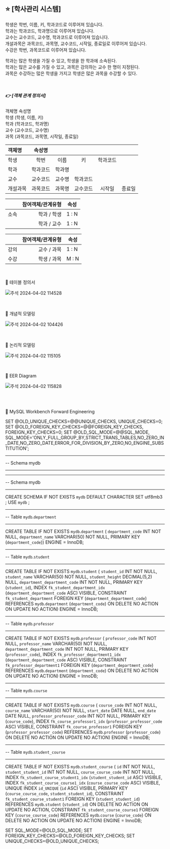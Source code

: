 ## ⭐ [학사관리 시스템]

학생은 학번, 이름, 키, 학과코드로 이루어져 있습니다. <br/>
학과는 학과코드, 학과명으로 이루어져 있습니다.<br/>
교수는 교수코드, 교수명, 학과코드로 이루어져 있습니다.<br/>
개설과목은 과목코드, 과목명, 교수코드, 시작일, 종료일로 이루어져 있습니다.<br/>
수강은 학번, 과목코드로 이루어져 있습니다.<br/>

학과는 많은 학생을 가질 수 있고, 학생을 한 학과에 소속된다.<br/>
학과는 많은 교수를 가질 수 있고, 과목은 강의하는 교수 한 명이 지정된다.<br/>
과목은 수강하는 많은 학생을 가지고 학생은 많은 과목을 수강할 수 있다.<br/>

</br>

##### 👉 [객체 관계 정의서]

객체명 속성명<br/>
학생  (학생, 이름, 키)<br/>
학과  (학과코드, 학과명)<br/>
교수  (교수코드, 교수명)<br/>
과목  (과목코드, 과목명, 시작일, 종료일)<br/>

|객체명|속성명|||||
|:---|:---:|:---:|:---:|:---:|:---:|
|학생|학번|이름|키|학과코드||
|학과|학과코드|학과명|
|교수|교수코드|교수명|학과코드|
|개설과목|과목코드|과목명|교수코드|시작일|종료일|


|    |<center>참여객체/관계유형</center>|<center>속성</center>|
|----|---------------------:|:--------------------|
|소속|  학과  / 학생   |1 : N              
|    |  학과 / 교수   |1 : N            


|    |<center>참여객체/관계유형</center>|<center>속성</center>|
|----|---------------------:|:--------------------|
|강의|  교수 / 과목    |1 : N              
|수강|  학생 / 과목    |M : N   

</br>

🔹 테이블 정의서

![주석 2024-04-02 114528](https://github.com/Chordingg/ERD-/assets/157094467/c1e081c2-7468-4359-a6d3-c6e4c073bbfb)

</br>

🔹 개념적 모델링

![주석 2024-04-02 104426](https://github.com/Chordingg/ERD-/assets/157094467/1dc4e897-8ef0-4ed6-96c5-48d48ca55452)

</br>

🔹 논리적 모델링

![주석 2024-04-02 115105](https://github.com/Chordingg/ERD-/assets/157094467/350b0700-469b-4035-a649-494e23c4d37b)

</br>

🔹 EER Diagram

![주석 2024-04-02 115828](https://github.com/Chordingg/ERD-/assets/157094467/8b3ed933-b616-44d0-bf52-9094967ba4d6)

</br>
</br>

🔸 MySQL Workbench Forward Engineering

SET @OLD_UNIQUE_CHECKS=@@UNIQUE_CHECKS, UNIQUE_CHECKS=0;
SET @OLD_FOREIGN_KEY_CHECKS=@@FOREIGN_KEY_CHECKS, FOREIGN_KEY_CHECKS=0;
SET @OLD_SQL_MODE=@@SQL_MODE, SQL_MODE='ONLY_FULL_GROUP_BY,STRICT_TRANS_TABLES,NO_ZERO_IN_DATE,NO_ZERO_DATE,ERROR_FOR_DIVISION_BY_ZERO,NO_ENGINE_SUBSTITUTION';

-- -----------------------------------------------------
-- Schema mydb
-- -----------------------------------------------------

-- -----------------------------------------------------
-- Schema mydb
-- -----------------------------------------------------
CREATE SCHEMA IF NOT EXISTS `mydb` DEFAULT CHARACTER SET utf8mb3 ;
USE `mydb` ;

-- -----------------------------------------------------
-- Table `mydb`.`department`
-- -----------------------------------------------------
CREATE TABLE IF NOT EXISTS `mydb`.`department` (
  `department_code` INT NOT NULL,
  `department_name` VARCHAR(50) NOT NULL,
  PRIMARY KEY (`department_code`))
ENGINE = InnoDB;


-- -----------------------------------------------------
-- Table `mydb`.`student`
-- -----------------------------------------------------
CREATE TABLE IF NOT EXISTS `mydb`.`student` (
  `student_id` INT NOT NULL,
  `student_name` VARCHAR(50) NOT NULL,
  `student_height` DECIMAL(5,2) NULL,
  `department_department_code` INT NOT NULL,
  PRIMARY KEY (`student_id`),
  INDEX `fk_student_department_idx` (`department_department_code` ASC) VISIBLE,
  CONSTRAINT `fk_student_department`
    FOREIGN KEY (`department_department_code`)
    REFERENCES `mydb`.`department` (`department_code`)
    ON DELETE NO ACTION
    ON UPDATE NO ACTION)
ENGINE = InnoDB;


-- -----------------------------------------------------
-- Table `mydb`.`professor`
-- -----------------------------------------------------
CREATE TABLE IF NOT EXISTS `mydb`.`professor` (
  `professor_code` INT NOT NULL,
  `professor_name` VARCHAR(50) NOT NULL,
  `department_department_code` INT NOT NULL,
  PRIMARY KEY (`professor_code`),
  INDEX `fk_professor_department1_idx` (`department_department_code` ASC) VISIBLE,
  CONSTRAINT `fk_professor_department1`
    FOREIGN KEY (`department_department_code`)
    REFERENCES `mydb`.`department` (`department_code`)
    ON DELETE NO ACTION
    ON UPDATE NO ACTION)
ENGINE = InnoDB;


-- -----------------------------------------------------
-- Table `mydb`.`course`
-- -----------------------------------------------------
CREATE TABLE IF NOT EXISTS `mydb`.`course` (
  `course_code` INT NOT NULL,
  `course_name` VARCHAR(50) NOT NULL,
  `start_date` DATE NULL,
  `end_date` DATE NULL,
  `professor_professor_code` INT NOT NULL,
  PRIMARY KEY (`course_code`),
  INDEX `fk_course_professor1_idx` (`professor_professor_code` ASC) VISIBLE,
  CONSTRAINT `fk_course_professor1`
    FOREIGN KEY (`professor_professor_code`)
    REFERENCES `mydb`.`professor` (`professor_code`)
    ON DELETE NO ACTION
    ON UPDATE NO ACTION)
ENGINE = InnoDB;


-- -----------------------------------------------------
-- Table `mydb`.`student_course`
-- -----------------------------------------------------
CREATE TABLE IF NOT EXISTS `mydb`.`student_course` (
  `id` INT NOT NULL,
  `student_student_id` INT NOT NULL,
  `course_course_code` INT NOT NULL,
  INDEX `fk_student_course_student1_idx` (`student_student_id` ASC) VISIBLE,
  INDEX `fk_student_course_course1_idx` (`course_course_code` ASC) VISIBLE,
  UNIQUE INDEX `id_UNIQUE` (`id` ASC) VISIBLE,
  PRIMARY KEY (`course_course_code`, `student_student_id`),
  CONSTRAINT `fk_student_course_student1`
    FOREIGN KEY (`student_student_id`)
    REFERENCES `mydb`.`student` (`student_id`)
    ON DELETE NO ACTION
    ON UPDATE NO ACTION,
  CONSTRAINT `fk_student_course_course1`
    FOREIGN KEY (`course_course_code`)
    REFERENCES `mydb`.`course` (`course_code`)
    ON DELETE NO ACTION
    ON UPDATE NO ACTION)
ENGINE = InnoDB;


SET SQL_MODE=@OLD_SQL_MODE;
SET FOREIGN_KEY_CHECKS=@OLD_FOREIGN_KEY_CHECKS;
SET UNIQUE_CHECKS=@OLD_UNIQUE_CHECKS;

